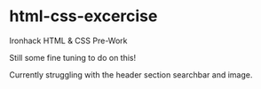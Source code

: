 # html-css-excercise
Ironhack HTML &amp; CSS Pre-Work

Still some fine tuning to do on this!

Currently struggling with the header section searchbar and image.
